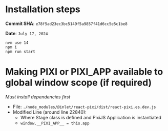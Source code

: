 # Installation steps

**Commit SHA**: `e78f5ad23ec3bc5149f5a9857f41d6cc5e5c1be8`

**Date**: `July 17, 2024`

```
nvm use 14
npm i
npm run start
```

# Making PIXI or __PIXI_APP__ available to global window scope (if required)

*Must install dependencies first*

- File: `./node_modules/@inlet/react-pixi/dist/react-pixi.es.dev.js`
- Modified Line (around line 22840):
  - Where Stage class is defined and PixiJS Application is instantiated
  - `window.__PIXI_APP__ = this.app`
